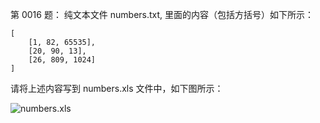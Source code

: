第 0016 题： 纯文本文件 numbers.txt, 里面的内容（包括方括号）如下所示：

    [
        [1, 82, 65535],
        [20, 90, 13],
        [26, 809, 1024]
    ]

请将上述内容写到 numbers.xls 文件中，如下图所示：

![numbers.xls](https://camo.githubusercontent.com/60da4d596289212b517547ddcc2408bfc9f39087/687474703a2f2f692e696d6775722e636f6d2f69757a305062762e706e67)